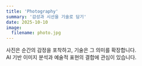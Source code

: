 ```yaml
---
title: 'Photography'
summary: '감성과 시선을 기술로 담기'
date: 2025-10-10
image:
  filename: photo.jpg
---
```


사진은 순간의 감정을 포착하고, 기술은 그 의미를 확장합니다.  
AI 기반 이미지 분석과 예술적 표현의 결합에 관심이 있습니다.
